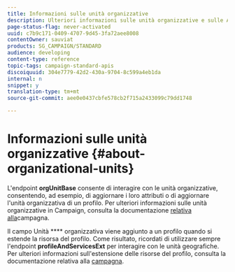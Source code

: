 ```yaml
---
title: Informazioni sulle unità organizzative
description: Ulteriori informazioni sulle unità organizzative e sulle API.
page-status-flag: never-activated
uuid: c7b9c171-0409-4707-9d45-3fa72aee8008
contentOwner: sauviat
products: SG_CAMPAIGN/STANDARD
audience: developing
content-type: reference
topic-tags: campaign-standard-apis
discoiquuid: 304e7779-42d2-430a-9704-8c599a4eb1da
internal: n
snippet: y
translation-type: tm+mt
source-git-commit: aee0e0437cbfe578cb2f715a2433099c79dd1748

---
```



# Informazioni sulle unità organizzative {#about-organizational-units}

L'endpoint **orgUnitBase** consente di interagire con le unità organizzative, consentendo, ad esempio, di aggiornare i loro attributi o di aggiornare l'unità organizzativa di un profilo. Per ulteriori informazioni sulle unità organizzative in Campaign, consulta la documentazione [relativa alla](https://helpx.adobe.com/campaign/standard/administration/using/organizational-units.html)campagna.

Il campo Unità **** organizzativa viene aggiunto a un profilo quando si estende la risorsa del profilo. Come risultato, ricordati di utilizzare sempre l'endpoint **profileAndServicesExt** per interagire con le unità geografiche. Per ulteriori informazioni sull'estensione delle risorse del profilo, consulta la documentazione relativa alla [campagna](https://helpx.adobe.com/campaign/standard/administration/using/organizational-units.html#partitioning-profiles).

